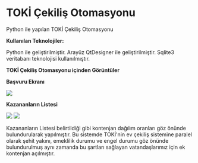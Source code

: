 # TOKİ Çekiliş Otomasyonu
Python ile yapılan TOKİ Çekiliş Otomasyonu

<b> Kullanılan Teknolojiler: </b>

Python ile geliştirilmiştir.
Arayüz QtDesigner ile geliştirilmiştir.
Sqlite3 veritabanı teknolojisi kullanılmıştır.<br>
  
<b>TOKİ Çekiliş Otomasyonu içinden Görüntüler</b>

<b>Başvuru Ekranı</b>

<img src="https://github.com/ebubekirkarakurt/cekilis_otomasyonu/blob/main/assets/ba%C5%9FvuruEkran%C4%B1.png"></a>

<b>Kazananların Listesi</b>

<img src="https://github.com/ebubekirkarakurt/cekilis_otomasyonu/blob/main/assets/kazananlarListesi1.png"></a>
<img src="https://github.com/ebubekirkarakurt/cekilis_otomasyonu/blob/main/assets/kazananlarListesi2.png"></a>

Kazananların Listesi belirtildiği gibi kontenjan dağılım oranları göz önünde bulundurularak yapılmıştır. Bu sistemde TOKİ'nin ev çekiliş sistemine paralel olarak şehit yakını, emeklilik durumu ve engel durumu göz önünde bulundurulmuş aynı zamanda bu şartları sağlayan vatandaşlarımız için ek kontenjan açılmıştır.
